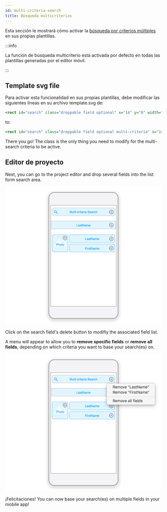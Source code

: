 ```yaml
---
id: multi-criteria-search
title: Búsqueda multicriterios
---
```



Esta sección le mostrará cómo activar la [búsqueda por criterios múltiples](../../project-definition/forms#multi-criteria-search) en sus propias plantillas.

:::info

La función de búsqueda multicriterio está activada por defecto en todas las plantillas generadas por el editor móvil.

:::

## Template svg file

Para activar esta funcionalidad en sus propias plantillas, debe modificar las siguientes líneas en su archivo template.svg de:

```xml
<rect id="search" class="droppable field optional" x="14" y="0" width="238" height="30" stroke-dasharray="5,2" ios:type="0,1,2,4,8,9,11,25,35" ios:bind="searchableField"/>

```

to:

```xml
<rect id="search" class="droppable field optional multi-criteria" x="14" y="0" width="238" height="30" stroke-dasharray="5,2" ios:type="0,1,2,4,8,9,11,25,35" ios:bind="searchableField"/>

```

There you go! The class is the only thing you need to modify for the multi-search criteria to be active.

## Editor de proyecto

Next, you can go to the project editor and drop several fields into the list form search area.

![Multi-criteria search in the project editor](img/multi-criteria-search-forms-section.png)

Click on the search field's delete button to modifiy the associated field list.

A menu will appear to allow you to **remove specific fields** or **remove all fields**, depending on which criteria you want to base your search(es) on.

![Modify Multi-criteria search fields](img/multi-criteria-search-forms-section-remove-fields.png)

¡Felicitaciones! You can now base your search(es) on multiple fields in your mobile app!
